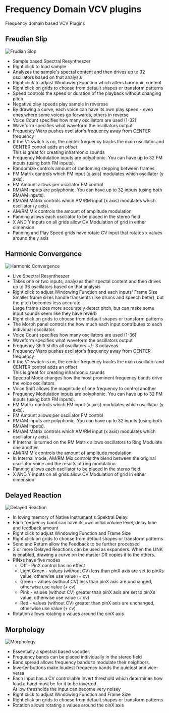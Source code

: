 
# Frequency Domain VCV plugins

Frequency domain based VCV Plugins

## Freudian Slip
![Frudian Slop](./doc/freudian_slip.png)

- Sample based Spectral Resyntheszer
- Right click to load sample
- Analyzes the sample's spectal content and then drives up to 32 oscillators based on that analysis
- Right click to adjust Windowing Function which alters harmonic content  
- Right click on grids to choose from default shapes or transform patterns
- Speed cobtrols the speed or duration of the playback without changing pitch
- Negative play speeds play sample in reversse
- By drawing a curve, each voice can have its own play speed - even ones where some voices go forwards, others in reverse
- Voice Count specifies how many oscillators are used (1-32)
- Waveform specifies what waveform the oscillators output
- Frequency Warp pushes oscilator's frequency away from CENTER frequency 
- If the V1 switch is on, the center frequency tracks the main oscillator and CENTER control adds an offset  
This is great for creating inharmonic sounds
- Frequency Modulation inputs are polyphonic. You can have up to 32 FM inputs (using both FM inputs). 
- Randomize controls amount of randoming stepping between frames
- FM Matrix controls which FM input (x axis) modulates which oscillator (y axis).
- FM Amount allows per oscillator FM control
- RM/AM inputs are polyphonic. You can have up to 32 inputs (using both RM/AM inputs).  
- RM/AM Matrix controls which AM/RM input (x axis) modulates which oscillator (y axis).
- AM/RM Mix controls the amount of amplitude modulation 
- Panning allows each oscillator to be placed in the stereo field
- X AND Y inputs on all grids allow CV Modulation of grid in either dimension
- Panning and Play Speed grids have rotate CV input that rotates x values around the y axis


## Harmonic Convergence
![Harmonic Convergence](./doc/harmonic_convergence.png)

- Live Spectral Resyntheszer
- Takes one or two inputs, analyzes their spectal content and then drives up to 36 oscillators based on that analysis
- Right click to adjust Windowing Function and each inputs' Frame Size  
Smaller frame sizes handle transients (like drums and speech beter), but the pitch becomes less accurate   
Large frame sizes more accurately detect pitch, but can make some input sounds seem like they have reverb
- Right click on grids to choose from default shapes or transform patterns
- The Morph panel controls the how much each input contributes to each individual osccilator.
- Voice Count specifies how many oscillators are used (1-36)
- Waveform specifies what waveform the oscillators output
- Frequency Shift shifts all oscillators +/- 3 octaveas
- Frequency Warp pushes oscilator's frequency away from CENTER frequency 
- If the V1 switch is on, the center frequency tracks the main oscillator and CENTER control adds an offset  
This is great for creating inharmonic sounds
- Spectral Mode changes how the most prominent frequency bands drive the voice oscillators
- Voice Shift allows the magnitude of one frequency to control another
- Frequency Modulation inputs are polyphonic. You can have up to 32 FM inputs (using both FM inputs). 
- FM Matrix controls which FM input (x axis) modulates which oscillator (y axis).
- FM Amount allows per oscillator FM control
- RM/AM inputs are polyphonic. You can have up to 32 inputs (using both RM/AM inputs).  
- RM/AM Matrix controls which AM/RM input (x axis) modulates which oscillator (y axis).
- If Internal is turned on the RM Matrix allows oscillators to Ring Modulate one another. 
- AM/RM Mix controls the amount of amplitude modulation 
- In Internal mode, AM/RM Mix controls the blend between the original oscillator voice and the results of ring modulation 
- Panning allows each oscillator to be placed in the stereo field
- X AND Y inputs on all grids allow CV Modulation of grid in either dimension

## Delayed Reaction
![Delayed Reaction](./doc/delayed_reaction.png)

- In loving memory of Native Instrument's Spektral Delay.
- Each frequency band can have its own initial volume level, delay time and feedback amount
- Right click to adjust Windowing Function and Frame Size
- Right click on grids to choose from default shapes or transform patterns
- Send and Return allow the Feedback to be further processed
- 2 or more Delayed Reactions can be used as expanders. When the LINK is enabled, drawing a curve on the master DR copies it to the others.
- PINxs have five modes
  * Off - PinX control has no effect
  * Light Green - values (without CV) less than pinX axis are set to pinXs value, otherwise use value (+ cv)
  * Green - values (without CV) less than pinX axis are unchanged, otherwise use value (+ cv)
  * Pink - values (without CV) greater than pinX axis are set to pinXs value, otherwise use value (+ cv)
  * Red - values (without CV) greater than pinX axis are unchanged, otherwise use value (+ cv)
- Rotation allows rotating x values around the oinX axis

## Morphology
![Morphology](./doc/morphology.png)

- Essentially a spectral based vocoder.
- Frequency bands can be placed individually in the stereo field
- Band spread allows frequency bands to modulate their neighbors.
- Inverter buttons make loudest frequency bands the quietest and vice-versa
- Each input has a CV controllable Invert threshold which determines how loud a band must be for it to be inverted.  
At low thresholds the input can become very noisey  
- Right click to adjust Windowing Function and Frame Size
- Right click on grids to choose from default shapes or transform patterns
- Rotation allows rotating x values around the oinX axis
